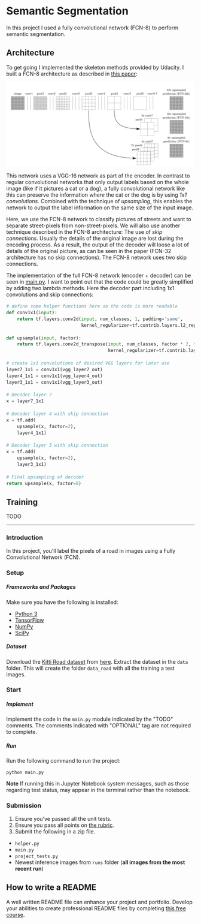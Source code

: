 # Semantic Segmentation

In this project I used a fully convolutional network (FCN-8) to perform semantic segmentation.

## Architecture

To get going I implemented the skeleton methods provided by Udacity. I built a FCN-8 architecture
as described in [this paper](https://people.eecs.berkeley.edu/~jonlong/long_shelhamer_fcn.pdf):

![FCN-8](001_fcn8.png)

This network uses a VGG-16 network as part of the encoder. In contrast to regular convolutional
networks that only output labels based on the whole image (like if it pictures a cat or a dog),
a fully convolutional network like this can preserve the information *where* the cat or the dog
is by using _1x1 convolutions_. Combined with the technique of _upsampling_, this enables the
network to output the label information on the same size of the input image.

Here, we use the FCN-8 network to classify pictures of streets and want to separate street-pixels
from non-street-pixels. We will also use another technique described in the FCN-8 architecture:
The use of _skip connections_. Usually the details of the original image are lost during the encoding
process. As a result, the output of the decoder will loose a lot of details of the original picture, as
can be seen in the paper (FCN-32 architecture has no skip connections).
The FCN-8 network uses two skip connections.

The implementation of the full FCN-8 network (encoder + decoder) can be seen in [main.py](main.py#L21-L93).
I want to point out that the code could be greatly simplified by adding two lambda methods. Here the decoder part
including 1x1 convolutions and skip connections:

```python
# define some helper functions here so the code is more readable
def conv1x1(input):
    return tf.layers.conv2d(input, num_classes, 1, padding='same',
                            kernel_regularizer=tf.contrib.layers.l2_regularizer(1e-3))

def upsample(input, factor):
    return tf.layers.conv2d_transpose(input, num_classes, factor * 2, factor, padding='same',
                                      kernel_regularizer=tf.contrib.layers.l2_regularizer(1e-3))

# create 1x1 convolutions of desired VGG layers for later use
layer7_1x1 = conv1x1(vgg_layer7_out)
layer4_1x1 = conv1x1(vgg_layer4_out)
layer3_1x1 = conv1x1(vgg_layer3_out)

# Decoder layer 7
x = layer7_1x1

# Decoder layer 4 with skip connection
x = tf.add(
    upsample(x, factor=2),
    layer4_1x1)

# Decoder layer 3 with skip connection
x = tf.add(
    upsample(x, factor=2),
    layer3_1x1)

# Final upsampling of decoder
return upsample(x, factor=8)
```

## Training

TODO


---

### Introduction
In this project, you'll label the pixels of a road in images using a Fully Convolutional Network (FCN).

### Setup
##### Frameworks and Packages
Make sure you have the following is installed:
 - [Python 3](https://www.python.org/)
 - [TensorFlow](https://www.tensorflow.org/)
 - [NumPy](http://www.numpy.org/)
 - [SciPy](https://www.scipy.org/)
##### Dataset
Download the [Kitti Road dataset](http://www.cvlibs.net/datasets/kitti/eval_road.php) from [here](http://www.cvlibs.net/download.php?file=data_road.zip).  Extract the dataset in the `data` folder.  This will create the folder `data_road` with all the training a test images.

### Start
##### Implement
Implement the code in the `main.py` module indicated by the "TODO" comments.
The comments indicated with "OPTIONAL" tag are not required to complete.
##### Run
Run the following command to run the project:
```
python main.py
```
**Note** If running this in Jupyter Notebook system messages, such as those regarding test status, may appear in the terminal rather than the notebook.

### Submission
1. Ensure you've passed all the unit tests.
2. Ensure you pass all points on [the rubric](https://review.udacity.com/#!/rubrics/989/view).
3. Submit the following in a zip file.
 - `helper.py`
 - `main.py`
 - `project_tests.py`
 - Newest inference images from `runs` folder  (**all images from the most recent run**)
 
 ## How to write a README
A well written README file can enhance your project and portfolio.  Develop your abilities to create professional README files by completing [this free course](https://www.udacity.com/course/writing-readmes--ud777).
